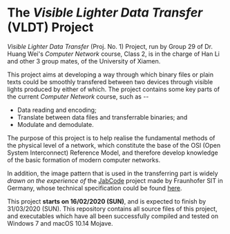 # The *Visible Lighter Data Transfer* (VLDT) Project

*Visible Lighter Data Transfer* (Proj. No. 1) Project, run by Group 29 of Dr. Huang Wei's *Computer Network* course, Class 2, is in the charge of Han Li and other 3 group mates, of the University of Xiamen. 

This project aims at developing a way through which binary files or plain texts could be smoothly transfered between two devices through visible lights produced by either of which. The project contains some key parts of the current *Computer Network* course, such as --
*  Data reading and encoding;
*  Translate between data files and transferrable binaries; and
*  Modulate and demodulate.

The purpose of this project is to help realise the fundamental methods of the physical level of a network, which constitute the base of the OSI (Open System Interconnect) Reference Model, and therefore develop knowledge of the basic formation of modern computer networks.

In addition, the image pattern that is used in the transferring part is widely *drawn on the experience of* the [JabCode](https://github.com/jabcode/jabcode) project made by Fraunhofer SIT in Germany, whose technical specification could be found [here](https://www.bsi.bund.de/EN/Publications/TechnicalGuidelines/TR03137/BSITR03137.html).

This project **starts on 16/02/2020 (SUN)**, and is expected to finish by 31/03/2020 (SUN). This repository contains all source files of this project, and executables which have all been successfully compiled and tested on Windows 7 and macOS 10.14 Mojave.
